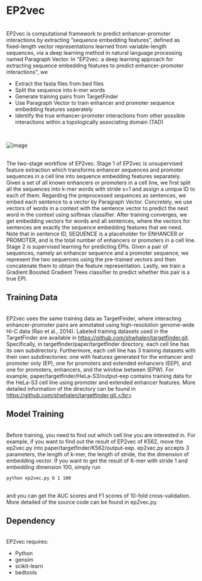 #  EP2vec

</br>EP2vec is computational framework to predict enhancer-promoter interactions by extracting “sequence embedding features”, defined as fixed-length vector representations learned from variable-length sequences, via a deep learning method in natural language processing named Paragraph Vector. In "EP2vec: a deep learning approach for extracting sequence embedding features to predict enhancer-promoter interactions", we</br>

* Extract the fasta files from bed files
* Split the sequence into k-mer words
* Generate training pairs from TargetFinder
* Use Paragraph Vector to train enhancer and promoter sequence embedding features seperately
* Identify the true enhancer-promoter interactions from other possible interactions within a topologically associating domain (TAD)
</br>

![image](http://github.com/wanwenzeng/ep2vec/raw/master/workflow.jpg)

<br>The two-stage workflow of EP2vec. Stage 1 of EP2vec is unsupervised feature extraction which transforms enhancer sequences and promoter sequences in a cell line into sequence embedding features separately. Given a set of all known enhancers or promoters in a cell line, we first split all the sequences into k-mer words with stride s=1 and assign a unique ID to each of them. Regarding the preprocessed sequences as sentences, we embed each sentence to a vector by Paragraph Vector. Concretely, we use vectors of words in a context with the sentence vector to predict the next word in the context using softmax classifier. After training converges, we get embedding vectors for words and all sentences, where the vectors for sentences are exactly the sequence embedding features that we need. Note that in sentence ID, SEQUENCE is a placeholder for ENHANCER or PROMOTER, and  is the total number of enhancers or promoters in a cell line. Stage 2 is supervised learning for predicting EPIs. Given a pair of sequences, namely an enhancer sequence and a promoter sequence, we represent the two sequences using the pre-trained vectors and then concatenate them to obtain the feature representation. Lastly, we train a Gradient Boosted Gradient Trees classifier to predict whether this pair is a true EPI.<br>




##  Training Data

</br>EP2vec uses the same training data as TargetFinder, where interacting enhancer-promoter pairs are annotated using high-resolution genome-wide Hi-C data (Rao et al., 2014). Labeled training datasets used in the TargetFinder are available in https://github.com/shwhalen/targetfinder.git. Specifically, in targetfinder/paper/targetfinder directory, each cell line has its own subdirectory. Furthermore, each cell line has 3 training datasets with their own subdirectories: one with features generated for the enhancer and promoter only (EP), one for promoters and extended enhancers (EEP), and one for promoters, enhancers, and the window between (EPW). For example, paper/targetfinder/HeLa-S3/output-eep contains training data for the HeLa-S3 cell line using promoter and extended enhancer features. More detailed information of the directory can be found in https://github.com/shwhalen/targetfinder.git.</br>

## Model Training

</br>Before training, you need to find out which cell line you are interested in. For example, if you want to find out the result of EP2vec of K562, move the ep2vec.py into paper/targetfinder/K562/output-eep. ep2vec.py accepts 3 parameters, the length of k-mer, the length of stride, the the dimension of embedding vector. If you want to get the result of 6-mer with stride 1 and embedding dimension 100, simply run</br>
```
python ep2vec.py 6 1 100
```
</br>
and you can get the AUC scores and F1 scores of 10-fold cross-validation. More detailed of the source code can be found in ep2vec.py.</br>


## Dependency

</br>EP2vec requires:

* Python
* gensim
* scikit-learn  
* bedtools

</br>




